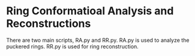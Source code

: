 # Ring Conformatioal Analysis and Reconstructions

There are two main scripts, RA.py and RR.py. 
RA.py is used to analyze the puckered rings.
RR.py is used for ring reconstruction.


